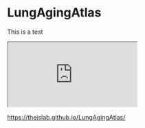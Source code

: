 # LungAgingAtlas
This is a test

<iframe src="http://146.107.176.18:3838/MLAA"></iframe>

https://theislab.github.io/LungAgingAtlas/


